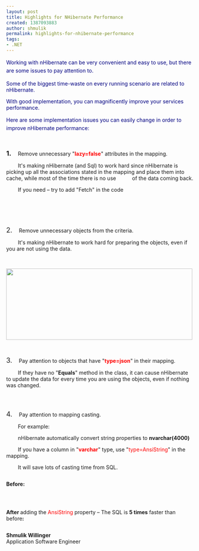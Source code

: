 ```yaml
---
layout: post
title: Highlights for NHibernate Performance
created: 1387093883
author: shmulik
permalink: highlights-for-nhibernate-performance
tags:
- .NET
---
```

<p dir="ltr"><span style="color:#000080;"><span style="line-height: 1.6em;">Working with nHibernate can be very convenient and easy to use, but there are some issues to pay attention to.</span></span></p>

<p dir="ltr"><span style="color:#000080;">Some of the biggest time-waste on every running scenario are related to nHibernate.</span></p>

<p dir="ltr"><span style="color:#000080;">With good implementation, you can magnificently improve your services performance.</span></p>

<p dir="ltr"><span style="color:#000080;"><span style="line-height: 1.6em;">Here are some implementation issues you can easily change in order to improve nHibernate performance:</span></span></p>

<p dir="ltr">&nbsp;</p>

<p dir="ltr"><span style="font-size:18px;"><strong>1. </strong>&nbsp;&nbsp;</span>&nbsp;Remove unnecessary &quot;<span style="color:#FF0000;"><strong>lazy=false</strong></span>&quot; attributes in the mapping.</p>

<p dir="ltr">&nbsp; &nbsp; &nbsp; &nbsp; It&#39;s making nHibernate (and Sql) to work hard since nHibernate is picking up all the associations stated in the mapping and place them into cache, while most of the time there is no use &nbsp; &nbsp; &nbsp; &nbsp; &nbsp;&nbsp;of the data coming back.</p>

<p dir="ltr">&nbsp; &nbsp; &nbsp; &nbsp;&nbsp;If you need &ndash; try to add &quot;Fetch&quot; in the code</p>

<p dir="ltr">&nbsp;</p>

<p dir="ltr"><img alt="" src="/sites/default/files/images/1.bmp" style="line-height: 1.6em;" /></p>

<p dir="ltr">&nbsp;</p>

<p dir="ltr"><span style="font-size:18px;">2. &nbsp;</span>&nbsp;&nbsp;Remove unnecessary objects from the criteria.</p>

<p dir="ltr">&nbsp; &nbsp; &nbsp; &nbsp; It&#39;s making nHibernate to work hard for preparing the objects, even if you are not using the data.</p>

<p dir="ltr">&nbsp;</p>

<p dir="ltr"><img alt="" src="/sites/default/files/images/2.bmp" style="width: 501px; height: 192px;" /></p>

<p dir="ltr">&nbsp;</p>

<p dir="ltr"><span style="font-size:18px;">3. &nbsp;</span>&nbsp;&nbsp;Pay attention to objects that have &quot;<span style="color:#FF0000;"><strong>type=json</strong></span>&quot; in their mapping.</p>

<p dir="ltr">&nbsp; &nbsp; &nbsp; &nbsp; If they have no &quot;<strong>Equals</strong>&quot; method in the class, it can cause nHibernate to update the data for every time you are using the objects, even if nothing was changed.</p>

<p dir="ltr">&nbsp;</p>

<p dir="ltr"><img alt="" src="/sites/default/files/images/3.bmp" /></p>

<p dir="ltr"><span style="font-size:18px;">4. &nbsp;</span>&nbsp;&nbsp;Pay attention to mapping casting.</p>

<p dir="ltr">&nbsp; &nbsp; &nbsp; &nbsp; For example:</p>

<p dir="ltr">&nbsp; &nbsp; &nbsp; &nbsp; nHibernate automatically convert string properties to <strong>nvarchar(4000)</strong></p>

<p dir="ltr">&nbsp; &nbsp; &nbsp; &nbsp; If you have a column in &quot;<span style="color:#FF0000;"><strong>varchar</strong></span>&quot; type, use &quot;<span style="color:#FF0000;">type=AnsiString</span>&quot; in the mapping.</p>

<p dir="ltr">&nbsp; &nbsp; &nbsp; &nbsp; It will save lots of casting time from SQL.</p>

<p dir="ltr"><img alt="" src="/sites/default/files/images/4.bmp" /></p>

<p dir="ltr"><strong>Before:&nbsp;</strong></p>

<p dir="ltr"><img alt="" src="/sites/default/files/images/5(1).bmp" /></p>

<p dir="ltr">&nbsp;</p>

<p dir="ltr"><strong>After </strong>adding the <span style="color:#FF0000;">AnsiString</span> property &ndash; The SQL is <span style="font-size:14px;"><strong>5 times</strong></span> faster than before<strong>:</strong></p>

<p dir="ltr"><img alt="" src="/sites/default/files/images/6(1).bmp" /></p>

<p dir="ltr"><strong>Shmulik Willinger</strong><br />
Application Software Engineer</p>
